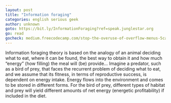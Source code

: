 ```yaml
---
layout: post
title: "Information foraging"
categories: english serious geek
author: unknown
goto: https://bit.ly/InformationForaging?ref=speak.junglestar.org
go: read
gocheck: medium.freecodecamp.com/stop-the-overuse-of-overflow-menus-5caa4b54e843?ref=speak.junglestar.org
---
```

Information foraging theory is based on the analogy of an animal deciding what to eat, where it can be found, the best way to obtain it and how much “energy” (how filling) the meal will (be) provide… Imagine a predator, such as a bird of prey, that faces the recurrent problem of deciding what to eat, and we assume that its fitness, in terms of reproductive success, is dependent on energy intake. Energy flows into the environment and comes to be stored in different forms. For the bird of prey, different types of habitat and prey will yield different amounts of net energy (energetic profitability) if included in the diet.
